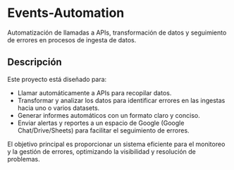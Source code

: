 # Events-Automation

Automatización de llamadas a APIs, transformación de datos y seguimiento de errores en procesos de ingesta de datos.

## Descripción

Este proyecto está diseñado para:

- Llamar automáticamente a APIs para recopilar datos.
- Transformar y analizar los datos para identificar errores en las ingestas hacia uno o varios datasets.
- Generar informes automáticos con un formato claro y conciso.
- Enviar alertas y reportes a un espacio de Google (Google Chat/Drive/Sheets) para facilitar el seguimiento de errores.

El objetivo principal es proporcionar un sistema eficiente para el monitoreo y la gestión de errores, optimizando la visibilidad y resolución de problemas.
